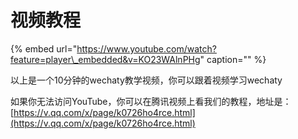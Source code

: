 # 视频教程

{% embed url="https://www.youtube.com/watch?feature=player\_embedded&v=KO23WAlnPHg" caption="" %}

以上是一个10分钟的wechaty教学视频，你可以跟着视频学习wechaty

如果你无法访问YouTube，你可以在腾讯视频上看我们的教程，地址是：[https://v.qq.com/x/page/k0726ho4rce.html](https://v.qq.com/x/page/k0726ho4rce.html)

